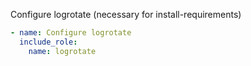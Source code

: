 Configure logrotate (necessary for install-requirements)

```yaml
- name: Configure logrotate
  include_role:
    name: logrotate
```